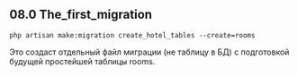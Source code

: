 ## 08.0 The_first_migration

    php artisan make:migration create_hotel_tables --create=rooms

Это создаст отдельный файл миграции (не таблицу в БД) с подготовкой будущей простейшей таблицы rooms.



